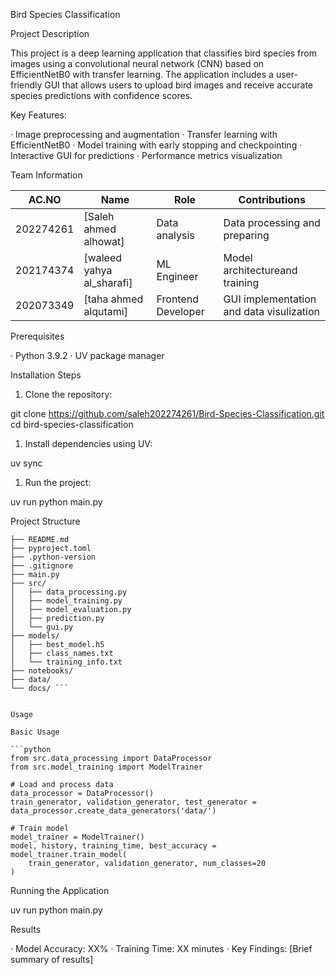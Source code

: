 Bird Species Classification

Project Description

This project is a deep learning application that classifies bird species from images using a convolutional neural network (CNN) based on EfficientNetB0 with transfer learning. The application includes a user-friendly GUI that allows users to upload bird images and receive accurate species predictions with confidence scores.

Key Features:

· Image preprocessing and augmentation
· Transfer learning with EfficientNetB0
· Model training with early stopping and checkpointing
· Interactive GUI for predictions
· Performance metrics visualization

Team Information

| AC.NO        | Name                     | Role                 | Contributions |
|--------------|--------------------------|----------------------|---------------|
| 202274261    | [Saleh ahmed alhowat]    | Data analysis        | Data processing and preparing    |
| 202174374    | [waleed yahya al_sharafi]| ML Engineer          |  Model architectureand training  |
| 202073349    | [taha ahmed alqutami]    | Frontend Developer   |GUI implementation and data visulization |



Prerequisites

· Python 3.9.2 
· UV package manager

Installation Steps

1. Clone the repository:

git clone <https://github.com/saleh202274261/Bird-Species-Classification.git>
cd bird-species-classification

1. Install dependencies using UV:

uv sync


1. Run the project:


uv run python main.py


Project Structure


```bird-species-classification/
├── README.md              
├── pyproject.toml         
├── .python-version        
├── .gitignore             
├── main.py               
├── src/                  
│   ├── data_processing.py 
│   ├── model_training.py  
│   ├── model_evaluation.py
│   ├── prediction.py      
│   └── gui.py            
├── models/                
│   ├── best_model.h5      
│   ├── class_names.txt    
│   └── training_info.txt  
├── notebooks/            
├── data/                
└── docs/ ```               


Usage

Basic Usage

```python
from src.data_processing import DataProcessor
from src.model_training import ModelTrainer

# Load and process data
data_processor = DataProcessor()
train_generator, validation_generator, test_generator = data_processor.create_data_generators('data/')

# Train model
model_trainer = ModelTrainer()
model, history, training_time, best_accuracy = model_trainer.train_model(
    train_generator, validation_generator, num_classes=20
)
```




Running the Application


uv run python main.py


Results

· Model Accuracy: XX%
· Training Time: XX minutes
· Key Findings: [Brief summary of results]

